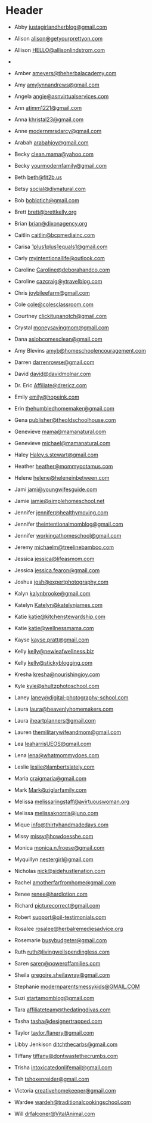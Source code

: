 <!-- TITLE: Top Affiliate Notes -->
<!-- SUBTITLE: A quick summary of Top Affiliate Notes -->

# Header
* Abby		justagirlandherblog@gmail.com


* Alison		alison@getyourprettyon.com


* Allison		HELLO@allisonlindstrom.com
* 


* Amber		ameyers@theherbalacademy.com


* Amy		amylynnandrews@gmail.com


* Angela		angie@asnvirtualservices.com


* Ann		atimm1221@gmail.com


* Anna		khristal23@gmail.com


* Anne		modernmrsdarcy@gmail.com


* Arabah		arabahjoy@gmail.com


* Becky		clean.mama@yahoo.com


* Becky		yourmodernfamily@gmail.com


* Beth		beth@fit2b.us


* Betsy		social@diynatural.com


* Bob		boblotich@gmail.com


* Brett		brett@brettkelly.org


* Brian		brian@dixonagency.org


* Caitlin		caitlin@bcpmediainc.com


* Carisa		1plus1plus1equals1@gmail.com


* Carly		myintentionallife@outlook.com


* Caroline		Caroline@deborahandco.com


* Caroline		cazcraig@ytravelblog.com


* Chris		joybileefarm@gmail.com


* Cole		cole@colesclassroom.com


* Courtney		clickitupanotch@gmail.com


* Crystal		moneysavingmom@gmail.com


* Dana		aslobcomesclean@gmail.com


* Amy Blevins		amyb@homeschoolencouragement.com


* Darren		darrenrowse@gmail.com


* David		david@davidmolnar.com


* Dr. Eric		Affiliate@drericz.com


* Emily		emily@hopeink.com


* Erin		thehumbledhomemaker@gmail.com

 		
* Gena		publisher@theoldschoolhouse.com


* Genevieve		mama@mamanatural.com
* Genevieve		michael@mamanatural.com


* Haley		Haley.s.stewart@gmail.com


* Heather		heather@mommypotamus.com


* Helene		helene@heleneinbetween.com


* Jami		jami@youngwifesguide.com


* Jamie		jamie@simplehomeschool.net


* Jennifer		jennifer@healthymoving.com


* Jennifer		theintentionalmomblog@gmail.com


* Jennifer		workingathomeschool@gmail.com


* Jeremy		michaelm@treelinebamboo.com


* Jessica		jessica@lifeasmom.com


* Jessica		jessica.fearon@gmail.com


* Joshua		josh@expertphotography.com


* Kalyn		kalynbrooke@gmail.com


* Katelyn		Katelyn@katelynjames.com


* Katie		katie@kitchenstewardship.com


* Katie		katie@wellnessmama.com


* Kayse		kayse.pratt@gmail.com


* Kelly		kelly@newleafwellness.biz


* Kelly		kelly@stickyblogging.com


* Kresha		kresha@nourishingjoy.com


* Kyle		kyle@shultzphotoschool.com


* Laney		laney@digital-photography-school.com


* Laura		laura@heavenlyhomemakers.com


* Laura		iheartplanners@gmail.com


* Lauren		themilitarywifeandmom@gmail.com


* Lea		leaharrisUEOS@gmail.com


* Lena		lena@whatmommydoes.com


* Leslie		leslie@lambertslately.com


* Maria		craigmaria@gmail.com


* Mark		Mark@ziglarfamily.com


* Melissa		melissaringstaff@avirtuouswoman.org


* Melissa		melissaknorris@juno.com


* Mique		info@thirtyhandmadedays.com


* Missy		missy@howdoesshe.com


* Monica		monica.n.froese@gmail.com


* Myquillyn		nestergirl@gmail.com


* Nicholas		nick@sidehustlenation.com


* Rachel		amotherfarfromhome@gmail.com


* Renee		renee@hardlotion.com


* Richard		picturecorrect@gmail.com


* Robert		support@oil-testimonials.com


* Rosalee		rosalee@herbalremediesadvice.org


* Rosemarie		busybudgeter@gmail.com


* Ruth		ruth@livingwellspendingless.com


* Saren		saren@poweroffamilies.com


* Sheila		gregoire.sheilawray@gmail.com


* Stephanie		modernparentsmessykids@GMAIL.COM


* Suzi		startamomblog@gmail.com


* Tara		affiliateteam@thedatingdivas.com


* Tasha		tasha@designertrapped.com


* Taylor		taylor.flanery@gmail.com


* Libby Jenkison		ditchthecarbs@gmail.com


* Tiffany		tiffany@dontwastethecrumbs.com


* Trisha		intoxicatedonlifemail@gmail.com


* Tsh		tshoxenreider@gmail.com


* Victoria		creativehomekeeper@gmail.com


* Wardee		wardeh@traditionalcookingschool.com


* Will		drfalconer@VitalAnimal.com
